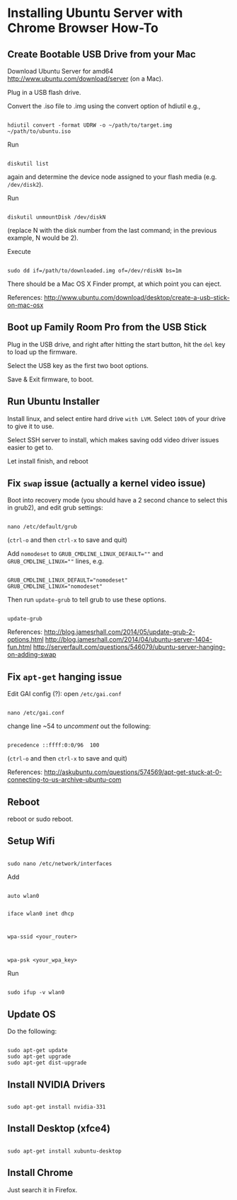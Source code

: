 # Installing Ubuntu Server with Chrome Browser How-To

## Create Bootable USB Drive from your Mac

Download Ubuntu Server for amd64 http://www.ubuntu.com/download/server (on a Mac).

Plug in a USB flash drive.

Convert the .iso file to .img using the convert option of hdiutil e.g.,

<code>
hdiutil convert -format UDRW -o ~/path/to/target.img ~/path/to/ubuntu.iso
</code>

Run

<code>
diskutil list
</code>

again and determine the device node assigned to your flash media (e.g. `/dev/disk2`).

Run

<code>
diskutil unmountDisk /dev/diskN
</code>

(replace N with the disk number from the last command; in the previous example, N would be 2).

Execute

<code>
sudo dd if=/path/to/downloaded.img of=/dev/rdiskN bs=1m
</code>

There should be a Mac OS X Finder prompt, at which point you can eject.


References: http://www.ubuntu.com/download/desktop/create-a-usb-stick-on-mac-osx

## Boot up Family Room Pro from the USB Stick

Plug in the USB drive, and right after hitting the start button, hit the `del` key to load up the firmware.

Select the USB key as the first two boot options.

Save & Exit firmware, to boot.

## Run Ubuntu Installer

Install linux, and select entire hard drive `with LVM`.  Select `100%` of your drive to give it to use.  

Select SSH server to install, which makes saving odd video driver issues easier to get to.

Let install finish, and reboot

## Fix `swap` issue (actually a kernel video issue)

Boot into recovery mode (you should have a 2 second chance to select this in grub2), and edit grub settings:

<code>
nano /etc/default/grub
</code>

(`ctrl-o` and then `ctrl-x` to save and quit)

Add `nomodeset` to `GRUB_CMDLINE_LINUX_DEFAULT=""` and `GRUB_CMDLINE_LINUX=""` lines, e.g.

<code>
GRUB_CMDLINE_LINUX_DEFAULT="nomodeset"
GRUB_CMDLINE_LINUX="nomodeset"
</code>

Then run `update-grub` to tell grub to use these options.

<code>
update-grub
</code>

References: 
http://blog.jamesrhall.com/2014/05/update-grub-2-options.html
http://blog.jamesrhall.com/2014/04/ubuntu-server-1404-fun.html
http://serverfault.com/questions/546079/ubuntu-server-hanging-on-adding-swap



## Fix `apt-get` hanging issue

Edit GAI config (?): open `/etc/gai.conf`

<code>
nano /etc/gai.conf
</code>

change line ~54 to *uncomment* out the following:

<code>
precedence ::ffff:0:0/96  100
</code>

(`ctrl-o` and then `ctrl-x` to save and quit)

References: http://askubuntu.com/questions/574569/apt-get-stuck-at-0-connecting-to-us-archive-ubuntu-com

## Reboot

reboot or sudo reboot.

## Setup Wifi

<code>
sudo nano /etc/network/interfaces
</code>

Add

<code>
auto wlan0

iface wlan0 inet dhcp

wpa-ssid &lt;your_router&gt;


wpa-psk &lt;your_wpa_key&gt;
</code>

Run

<code>
sudo ifup -v wlan0
</code>

## Update OS

Do the following:

<code>
sudo apt-get update
sudo apt-get upgrade
sudo apt-get dist-upgrade
</code>

## Install NVIDIA Drivers

<code>
sudo apt-get install nvidia-331
</code>

## Install Desktop (xfce4)

<code>
sudo apt-get install xubuntu-desktop
</code>


## Install Chrome

Just search it in Firefox.

